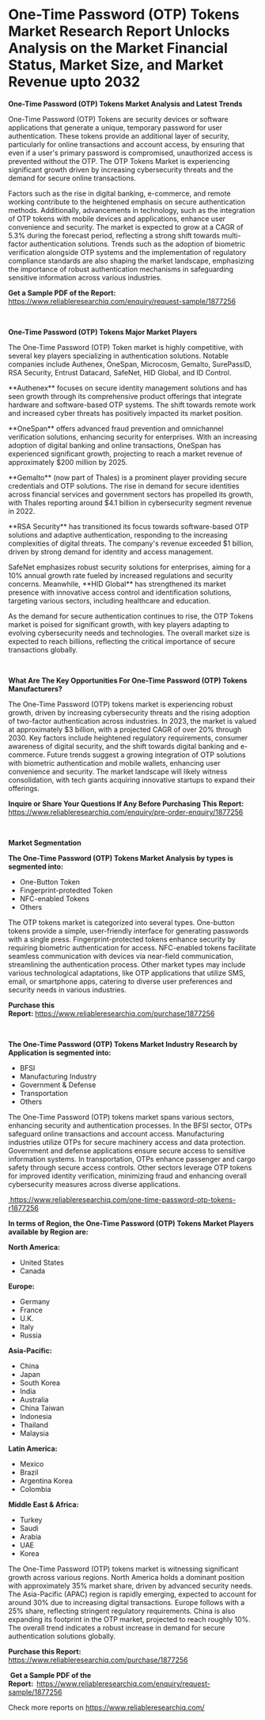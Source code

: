 <p><h1>One-Time Password (OTP) Tokens Market Research Report Unlocks Analysis on the Market Financial Status, Market Size, and Market Revenue upto 2032</h1></p><p><strong>One-Time Password (OTP) Tokens Market Analysis and Latest Trends</strong></p>
<p><p>One-Time Password (OTP) Tokens are security devices or software applications that generate a unique, temporary password for user authentication. These tokens provide an additional layer of security, particularly for online transactions and account access, by ensuring that even if a user's primary password is compromised, unauthorized access is prevented without the OTP. The OTP Tokens Market is experiencing significant growth driven by increasing cybersecurity threats and the demand for secure online transactions. </p><p>Factors such as the rise in digital banking, e-commerce, and remote working contribute to the heightened emphasis on secure authentication methods. Additionally, advancements in technology, such as the integration of OTP tokens with mobile devices and applications, enhance user convenience and security. The market is expected to grow at a CAGR of 5.3% during the forecast period, reflecting a strong shift towards multi-factor authentication solutions. Trends such as the adoption of biometric verification alongside OTP systems and the implementation of regulatory compliance standards are also shaping the market landscape, emphasizing the importance of robust authentication mechanisms in safeguarding sensitive information across various industries.</p></p>
<p><strong>Get a Sample PDF of the Report:&nbsp;</strong> <a href="https://www.reliableresearchiq.com/enquiry/request-sample/1877256?utm_campaign=2277&utm_medium=2&utm_source=Github&utm_content=ia&utm_term=07042025&utm_id=one-time-password-otp-tokens">https://www.reliableresearchiq.com/enquiry/request-sample/1877256</a></p>
<p>&nbsp;</p>
<p><strong>One-Time Password (OTP) Tokens Major Market Players</strong></p>
<p><p>The One-Time Password (OTP) Token market is highly competitive, with several key players specializing in authentication solutions. Notable companies include Authenex, OneSpan, Microcosm, Gemalto, SurePassID, RSA Security, Entrust Datacard, SafeNet, HID Global, and ID Control.</p><p>**Authenex** focuses on secure identity management solutions and has seen growth through its comprehensive product offerings that integrate hardware and software-based OTP systems. The shift towards remote work and increased cyber threats has positively impacted its market position.</p><p>**OneSpan** offers advanced fraud prevention and omnichannel verification solutions, enhancing security for enterprises. With an increasing adoption of digital banking and online transactions, OneSpan has experienced significant growth, projecting to reach a market revenue of approximately $200 million by 2025.</p><p>**Gemalto** (now part of Thales) is a prominent player providing secure credentials and OTP solutions. The rise in demand for secure identities across financial services and government sectors has propelled its growth, with Thales reporting around $4.1 billion in cybersecurity segment revenue in 2022.</p><p>**RSA Security** has transitioned its focus towards software-based OTP solutions and adaptive authentication, responding to the increasing complexities of digital threats. The company's revenue exceeded $1 billion, driven by strong demand for identity and access management.</p><p>SafeNet emphasizes robust security solutions for enterprises, aiming for a 10% annual growth rate fueled by increased regulations and security concerns. Meanwhile, **HID Global** has strengthened its market presence with innovative access control and identification solutions, targeting various sectors, including healthcare and education.</p><p>As the demand for secure authentication continues to rise, the OTP Tokens market is poised for significant growth, with key players adapting to evolving cybersecurity needs and technologies. The overall market size is expected to reach billions, reflecting the critical importance of secure transactions globally.</p></p>
<p>&nbsp;</p>
<p><strong>What Are The Key Opportunities For One-Time Password (OTP) Tokens Manufacturers?</strong></p>
<p><p>The One-Time Password (OTP) tokens market is experiencing robust growth, driven by increasing cybersecurity threats and the rising adoption of two-factor authentication across industries. In 2023, the market is valued at approximately $3 billion, with a projected CAGR of over 20% through 2030. Key factors include heightened regulatory requirements, consumer awareness of digital security, and the shift towards digital banking and e-commerce. Future trends suggest a growing integration of OTP solutions with biometric authentication and mobile wallets, enhancing user convenience and security. The market landscape will likely witness consolidation, with tech giants acquiring innovative startups to expand their offerings.</p></p>
<p><strong>Inquire or Share Your Questions If Any Before Purchasing This Report:</strong> <a href="https://www.reliableresearchiq.com/enquiry/pre-order-enquiry/1877256?utm_campaign=2277&utm_medium=2&utm_source=Github&utm_content=ia&utm_term=07042025&utm_id=one-time-password-otp-tokens">https://www.reliableresearchiq.com/enquiry/pre-order-enquiry/1877256</a></p>
<p>&nbsp;</p>
<p><strong>Market Segmentation</strong></p>
<p><strong>The One-Time Password (OTP) Tokens Market Analysis by types is segmented into:</strong></p>
<p><ul><li>One-Button Token</li><li>Fingerprint-protedted Token</li><li>NFC-enabled Tokens</li><li>Others</li></ul></p>
<p><p>The OTP tokens market is categorized into several types. One-button tokens provide a simple, user-friendly interface for generating passwords with a single press. Fingerprint-protected tokens enhance security by requiring biometric authentication for access. NFC-enabled tokens facilitate seamless communication with devices via near-field communication, streamlining the authentication process. Other market types may include various technological adaptations, like OTP applications that utilize SMS, email, or smartphone apps, catering to diverse user preferences and security needs in various industries.</p></p>
<p><strong>Purchase this Report:&nbsp;</strong><a href="https://www.reliableresearchiq.com/purchase/1877256?utm_campaign=2277&utm_medium=2&utm_source=Github&utm_content=ia&utm_term=07042025&utm_id=one-time-password-otp-tokens">https://www.reliableresearchiq.com/purchase/1877256</a></p>
<p>&nbsp;</p>
<p><strong>The One-Time Password (OTP) Tokens Market Industry Research by Application is segmented into:</strong></p>
<p><ul><li>BFSI</li><li>Manufacturing Industry</li><li>Government & Defense</li><li>Transportation</li><li>Others</li></ul></p>
<p><p>The One-Time Password (OTP) tokens market spans various sectors, enhancing security and authentication processes. In the BFSI sector, OTPs safeguard online transactions and account access. Manufacturing industries utilize OTPs for secure machinery access and data protection. Government and defense applications ensure secure access to sensitive information systems. In transportation, OTPs enhance passenger and cargo safety through secure access controls. Other sectors leverage OTP tokens for improved identity verification, minimizing fraud and enhancing overall cybersecurity measures across diverse applications.</p></p>
<p><a href="https://www.reliableresearchiq.com/one-time-password-otp-tokens-r1877256?utm_campaign=2277&utm_medium=2&utm_source=Github&utm_content=ia&utm_term=07042025&utm_id=one-time-password-otp-tokens">&nbsp;https://www.reliableresearchiq.com/one-time-password-otp-tokens-r1877256</a></p>
<p><strong>In terms of Region, the One-Time Password (OTP) Tokens Market Players available by Region are:</strong></p>
<p>
    <p> <strong> North America: </strong>
        <ul>
            <li>United States</li>
            <li>Canada</li>
        </ul>
        </p> 
    <p> <strong> Europe: </strong>
        <ul>
            <li>Germany</li>
            <li>France</li>
            <li>U.K.</li>
            <li>Italy</li>
            <li>Russia</li>
        </ul>
        </p> 
    <p> <strong> Asia-Pacific: </strong>
        <ul>
            <li>China</li>
            <li>Japan</li>
            <li>South Korea</li>
            <li>India</li>
            <li>Australia</li>
            <li>China Taiwan</li>
            <li>Indonesia</li>
            <li>Thailand</li>
            <li>Malaysia</li>
        </ul>
        </p> 
    <p> <strong> Latin America: </strong>
        <ul>
            <li>Mexico</li>
            <li>Brazil</li>
            <li>Argentina Korea</li>
            <li>Colombia</li>
        </ul>
        </p> 
    <p> <strong> Middle East & Africa: </strong>
        <ul>
            <li>Turkey</li>
            <li>Saudi</li>
            <li>Arabia</li>
            <li>UAE</li>
            <li>Korea</li>
        </ul>
    </p>
    </p>
<p><p>The One-Time Password (OTP) tokens market is witnessing significant growth across various regions. North America holds a dominant position with approximately 35% market share, driven by advanced security needs. The Asia-Pacific (APAC) region is rapidly emerging, expected to account for around 30% due to increasing digital transactions. Europe follows with a 25% share, reflecting stringent regulatory requirements. China is also expanding its footprint in the OTP market, projected to reach roughly 10%. The overall trend indicates a robust increase in demand for secure authentication solutions globally.</p></p>
<p><strong>Purchase this Report: </strong><a href="https://www.reliableresearchiq.com/purchase/1877256?utm_campaign=2277&utm_medium=2&utm_source=Github&utm_content=ia&utm_term=07042025&utm_id=one-time-password-otp-tokens">https://www.reliableresearchiq.com/purchase/1877256</a></p>
<p>&nbsp;<strong>Get a Sample PDF of the Report:&nbsp;&nbsp;</strong><a href="https://www.reliableresearchiq.com/enquiry/request-sample/1877256?utm_campaign=2277&utm_medium=2&utm_source=Github&utm_content=ia&utm_term=07042025&utm_id=one-time-password-otp-tokens">https://www.reliableresearchiq.com/enquiry/request-sample/1877256</a></p>
<p><strong></strong></p>
<p>Check more reports on <a href="https://www.reliableresearchiq.com/?utm_campaign=2277&utm_medium=2&utm_source=Github&utm_content=ia&utm_term=07042025&utm_id=one-time-password-otp-tokens">https://www.reliableresearchiq.com/</a></p>